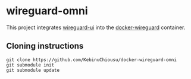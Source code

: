 # wireguard-omni

This project integrates [wireguard-ui](https://github.com/ngoduykhanh/wireguard-ui) into the [docker-wireguard](https://github.com/linuxserver/docker-wireguard) container.

## Cloning instructions

```
git clone https://github.com/KebinuChiousu/docker-wireguard-omni
git submodule init
git submodule update
```